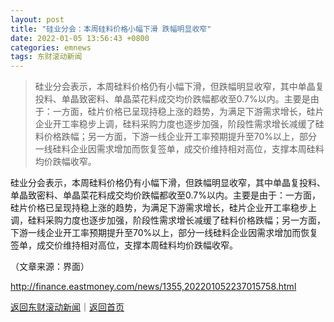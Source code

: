```yaml
---
layout: post
title: "硅业分会：本周硅料价格小幅下滑 跌幅明显收窄"
date: 2022-01-05 13:56:43 +0800
categories: emnews
tags: 东财滚动新闻
---
```

> 硅业分会表示，本周硅料价格仍有小幅下滑，但跌幅明显收窄，其中单晶复投料、单晶致密料、单晶菜花料成交均价跌幅都收至0.7%以内。主要是由于：一方面，硅片价格已呈现持稳上涨的趋势，为满足下游需求增长，硅片企业开工率稳步上调，硅料采购力度也逐步加强，阶段性需求增长减缓了硅料价格跌幅；另一方面，下游一线企业开工率预期提升至70%以上，部分一线硅料企业因需求增加而恢复签单，成交价维持相对高位，支撑本周硅料均价跌幅收窄。

<p>硅业分会表示，本周硅料价格仍有小幅下滑，但跌幅明显收窄，其中单晶复投料、单晶致密料、单晶菜花料成交均价跌幅都收至0.7%以内。主要是由于：一方面，硅片价格已呈现持稳上涨的趋势，为满足下游需求增长，硅片企业开工率稳步上调，硅料采购力度也逐步加强，阶段性需求增长减缓了硅料价格跌幅；另一方面，下游一线企业开工率预期提升至70%以上，部分一线硅料企业因需求增加而恢复签单，成交价维持相对高位，支撑本周硅料均价跌幅收窄。</p><p class="em_media">（文章来源：界面）</p>

<http://finance.eastmoney.com/news/1355,202201052237015758.html>

[返回东财滚动新闻](//finews.withounder.com/emnews/)｜[返回首页](//finews.withounder.com/)
